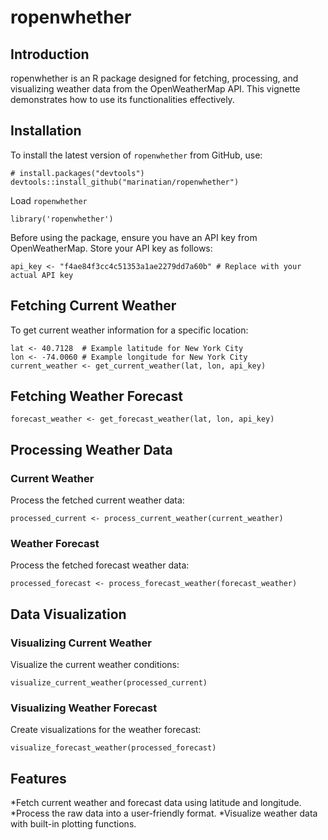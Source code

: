 # ropenwhether

## Introduction

ropenwhether is an R package designed for fetching, processing, and visualizing weather data from the OpenWeatherMap API. This vignette demonstrates how to use its functionalities effectively.

## Installation

To install the latest version of `ropenwhether` from GitHub, use:

```{r}
# install.packages("devtools")
devtools::install_github("marinatian/ropenwhether")
```

Load `ropenwhether`

```{r}
library('ropenwhether')
```

Before using the package, ensure you have an API key from OpenWeatherMap. Store your API key as follows:
```{r}
api_key <- "f4ae84f3cc4c51353a1ae2279dd7a60b" # Replace with your actual API key
```

## Fetching Current Weather
To get current weather information for a specific location:
```{r}
lat <- 40.7128  # Example latitude for New York City
lon <- -74.0060 # Example longitude for New York City
current_weather <- get_current_weather(lat, lon, api_key)
```

## Fetching Weather Forecast
```{r}
forecast_weather <- get_forecast_weather(lat, lon, api_key)
```

## Processing Weather Data
### Current Weather
Process the fetched current weather data:
```{r}
processed_current <- process_current_weather(current_weather)

```

### Weather Forecast
Process the fetched forecast weather data:
```{r}
processed_forecast <- process_forecast_weather(forecast_weather)
```

## Data Visualization
### Visualizing Current Weather
Visualize the current weather conditions:
```{r}
visualize_current_weather(processed_current)
```

### Visualizing Weather Forecast
Create visualizations for the weather forecast:
```{r}
visualize_forecast_weather(processed_forecast)
```

## Features
*Fetch current weather and forecast data using latitude and longitude.
*Process the raw data into a user-friendly format.
*Visualize weather data with built-in plotting functions.
